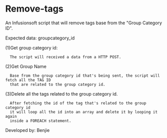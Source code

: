 # Remove-tags
An Infusionsoft script that will remove tags base from the "Group Category ID".

Expected data: groupcategory_id  

(1)Get group category id:  

      The script will received a data from a HTTP POST.  

(2)Get Group Name  

      Base from the group category id that's being sent, the script will fetch all the TAG ID  
      that are related to the group category id.  

(3)Delete all the tags related to the group category id.  

      After fetching the id of the tag that's related to the group category id  
      it will loop all the id into an array and delete it by looping it again  
      inside a FOREACH statement.  


Developed by: Benjie
